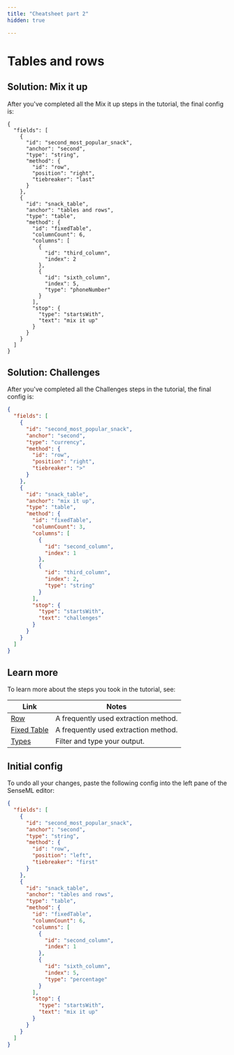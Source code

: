 ```yaml
---
title: "Cheatsheet part 2"
hidden: true

---
```


Tables and rows
===



Solution: Mix it up
---


After you've completed all the Mix it up steps in the tutorial, the final config is:

```
{
  "fields": [
    {
      "id": "second_most_popular_snack",
      "anchor": "second",
      "type": "string",
      "method": {
        "id": "row",
        "position": "right",
        "tiebreaker": "last"
      }
    },
    {
      "id": "snack_table",
      "anchor": "tables and rows",
      "type": "table",
      "method": {
        "id": "fixedTable",
        "columnCount": 6,
        "columns": [
          {
            "id": "third_column",
            "index": 2
          },
          {
            "id": "sixth_column",
            "index": 5,
            "type": "phoneNumber"
          }
        ],
        "stop": {
          "type": "startsWith",
          "text": "mix it up"
        }
      }
    }
  ]
}
```

Solution: Challenges
---

After you've completed all the Challenges steps in the tutorial, the final config is:

```json
{
  "fields": [
    {
      "id": "second_most_popular_snack",
      "anchor": "second",
      "type": "currency",
      "method": {
        "id": "row",
        "position": "right",
        "tiebreaker": ">"
      }
    },
    {
      "id": "snack_table",
      "anchor": "mix it up",
      "type": "table",
      "method": {
        "id": "fixedTable",
        "columnCount": 3,
        "columns": [
          {
            "id": "second_column",
            "index": 1
          },
          {
            "id": "third_column",
            "index": 2,
            "type": "string"
          }
        ],
        "stop": {
          "type": "startsWith",
          "text": "challenges"
        }
      }
    }
  ]
}
```



Learn more
---

To learn more about the steps you took in the tutorial, see:

| Link                           | Notes                                |
| ------------------------------ | ------------------------------------ |
| [Row](doc:row)                 | A frequently used extraction method. |
| [Fixed Table](doc:fixed-table) | A frequently used extraction method. |
| [Types](doc:types)             | Filter and type your output.         |

Initial config
---

To undo all your changes, paste the following config into the left pane of the SenseML editor:

```json
{
  "fields": [
    {
      "id": "second_most_popular_snack",
      "anchor": "second",
      "type": "string",
      "method": {
        "id": "row",
        "position": "left",
        "tiebreaker": "first"
      }
    },
    {
      "id": "snack_table",
      "anchor": "tables and rows",
      "type": "table",
      "method": {
        "id": "fixedTable",
        "columnCount": 6,
        "columns": [
          {
            "id": "second_column",
            "index": 1
          },
          {
            "id": "sixth_column",
            "index": 5,
            "type": "percentage"
          }
        ],
        "stop": {
          "type": "startsWith",
          "text": "mix it up"
        }
      }
    }
  ]
}
```

